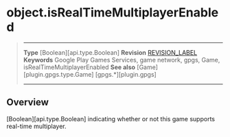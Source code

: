 # object.isRealTimeMultiplayerEnabled

> --------------------- ------------------------------------------------------------------------------------------
> __Type__              [Boolean][api.type.Boolean]
> __Revision__          [REVISION_LABEL](REVISION_URL)
> __Keywords__          Google Play Games Services, game network, gpgs, Game, isRealTimeMultiplayerEnabled
> __See also__          [Game][plugin.gpgs.type.Game]
>						[gpgs.*][plugin.gpgs]
> --------------------- ------------------------------------------------------------------------------------------

## Overview

[Boolean][api.type.Boolean] indicating whether or not this game supports <nobr>real-time</nobr> multiplayer.